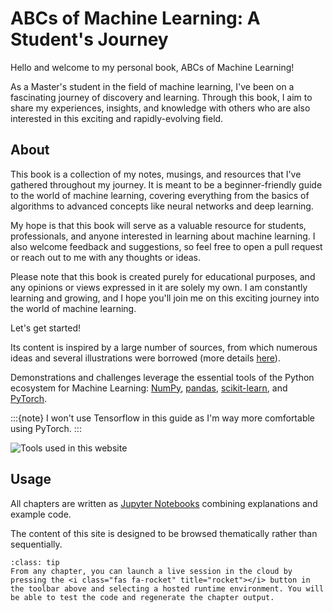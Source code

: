 # ABCs of Machine Learning: A Student's Journey

Hello and welcome to my personal book, ABCs of Machine Learning!

As a Master's student in the field of machine learning, I've been on a fascinating journey of discovery and learning. Through this book, I aim to share my experiences, insights, and knowledge with others who are also interested in this exciting and rapidly-evolving field.


## About
This book is a collection of my notes, musings, and resources that I've gathered throughout my journey. It is meant to be a beginner-friendly guide to the world of machine learning, covering everything from the basics of algorithms to advanced concepts like neural networks and deep learning.

My hope is that this book will serve as a valuable resource for students, professionals, and anyone interested in learning about machine learning. I also welcome feedback and suggestions, so feel free to open a pull request or reach out to me with any thoughts or ideas.

Please note that this book is created purely for educational purposes, and any opinions or views expressed in it are solely my own. I am constantly learning and growing, and I hope you'll join me on this exciting journey into the world of machine learning.

Let's get started!

Its content is inspired by a large number of sources, from which numerous ideas and several illustrations were borrowed (more details [here](./reference/acknowledgments.md)).

Demonstrations and challenges leverage the essential tools of the Python ecosystem for Machine Learning: [NumPy](https://numpy.org/), [pandas](https://pandas.pydata.org/), [scikit-learn](https://scikit-learn.org), and [PyTorch](https://pytorch.org/).

:::{note}
I won't use Tensorflow in this guide as I'm way more comfortable using PyTorch.
:::

![Tools used in this website](images/python_ecosystem.png)

## Usage

All chapters are written as [Jupyter Notebooks](https://jupyter.org/) combining explanations and example code.

The content of this site is designed to be browsed thematically rather than sequentially.

```{admonition} Interactivity
:class: tip
From any chapter, you can launch a live session in the cloud by pressing the <i class="fas fa-rocket" title="rocket"></i> button in the toolbar above and selecting a hosted runtime environment. You will be able to test the code and regenerate the chapter output.
```

